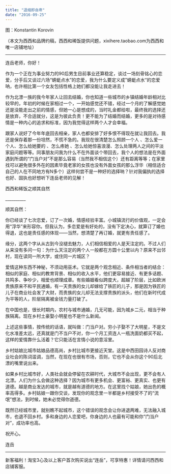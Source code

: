 ```yaml
---
title: "退缩即自卑"
date: "2016-09-25"
---
```


图：Konstantin Korovin

（本文为西西和品牌约稿，西西和稀饭提供问题，xixihere.taobao.com为西西和唯一店铺地址）

* * *

  

连岳老师，你好！

作为一个正在为事业努力的90后男生目前事业还算稳定，谈过一场刻骨铭心的恋爱，分手后又谈过六场“蜻蜓点水”的恋爱，我为什么要定义成”蜻蜓点水“的恋爱呐，也许相比第一个女友包括性格上她们都没能让我走进去！

作为北漂一族的我今年家人让回去结婚，你也知道一些城市的乡镇结婚年龄相对比较早的，年初的时候在家相过一个，一开始感觉还不错，经过一个月的了解感觉她还是没能走出之前的情感，但她一心是想成的，当时礼金都给啦，最终我的选择还是放弃，不合适就分，这是为彼此负责！更不能为了结婚而结婚，更多的是对待感情是一种内心的追求和标准，因为我觉得这样两个人才会幸福。

跟家人说好了今年年底回去相亲，家人也都安排了好多恨不得现在就让我回去。我还是保存着那一份坦然，不慌不急的。我现在很清楚怎么照顾一个人 、怎么爱一个人、怎么给她要的 、怎么疼她 、怎么给她惊喜浪漫、怎么处理两人之间的平淡家庭问题等等。同事朋友问我为什么不在外面谈个带回去，我个人的想法是在外面遇到所谓的“门当户对”不是那么容易（当然我不相信这个）还有距离等等；在家里找可以避免很多外在的因素毕竟老家的女孩也没有外面女孩的那么浮华（相信适合自己的人在不同地方有N多个）这样何尝不是一种好的选择呐？针对我偏执的选择也好、固执也好想听下连岳老师的见解！

西西和稀饭之顺其自然

\_\_\_\_\_\_\_\_\_\_

顺其自然：

你已经谈了七次恋爱，订了一次婚，情感经验丰富。小城镇流行的价值观，一定会用“浮华”来形容你。但我认为，多恋爱是有好处的，没有下定决心，就算订了婚也得退，这也是责任感的体现——当然，想清楚了再订婚，就更有责任感了。

缘分，这两个字从从古到今没褪去魅力，人们相信相爱的人是天注定的。不过人们从来没有多问一句：为什么天注定的两个人一般都在方圆十公里以内？原来不出邻村，现在读同一所大学，或住同一片城区？

爱情这种东西不神秘，不须动用巫术。它就是两个观念相近、条件相当者的结合：相似的家庭、相似的教育背景、相似的收入水平，他们更容易接近、有更多话题、共鸣多、争吵少，相爱也顺理成章。有些婚姻看似跨度大，超越了阶层，比如欧洲贵族原来不和平民通婚，有一天贵族的女儿却嫁给了铁匠的儿子，那是因为铁匠的儿子在商业社会发了大财，而贵族的女儿却无法支撑贵族的派头，他们在新时代成为平等的人，阶层隔离被金钱力量打破了。

在中国也是，很长时期内，农村与城市通婚，几无可能，因为城乡二元，相当于种族隔离。现在乡村土豪娶小明星也不是什么新闻。

上述这些事情，按传统的话语，就叫做：门当户对。穷小子娶不了大明星，不是文化水准差太远，还真就是门不当户不对，你一个月工资连人一瓶洗面奶都买不起，这样的爱情靠什么活着？它只能活在言情小说的意淫里。

乡村姑娘比城市姑娘品德高尚，乡村比城市更接近天堂。这是中西田园诗人反对商业社会的陈词滥调，当然，在现在也很有市场，否则，它也不会从你这个90后北漂的嘴里说出来。

如果乡村比城市好，人类社会就会停留在农耕时代，大城市不会出现，更不会有人北漂。人们为什么会做这种选择？因为城市有更多机会、更富裕、更真实、也更有道德。越是商业发达的城市，就是越有道德的地方。在这里找个姑娘，她出色的概率高得多。乡村姑娘一跟你交谈，发现你的观念里一半都是乡村接受不了的“流氓”想法，到时候，她未必觉得你道德。

既然已经城市里，就别瞧不起城市，这个错误的观念会让你进退两难，无法融入城市，也退不回乡村。多和身边的人恋爱吧，你身边的人也最有可能和你“门当户对”，成功率也高。

祝开心。

连岳

* * *

新客福利！淘宝3心及以上客户首次购买说出“连岳”，可享特惠！详情请问西西和店铺客服。
